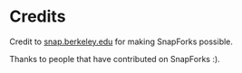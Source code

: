 # Credits
Credit to [snap.berkeley.edu](https://snap.berkeley.edu) for making SnapForks possible.

Thanks to people that have contributed on SnapForks :).
